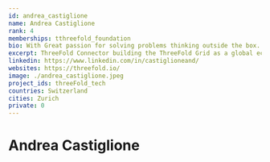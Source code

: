 ```yaml
---
id: andrea_castiglione
name: Andrea Castiglione
rank: 4
memberships: tthreefold_foundation
bio: With Great passion for solving problems thinking outside the box. Andrea connects, meets, cares, analyzes, invests, develops and most importantly always does his best to reach a desired goal; no matter how much time or effort it is going to take. His biggest goal is to bring ethics, trust and transparency on modern Financial Markets by leveraging the power of Artificial Intelligence and Blockchain technologies. From designing intelligent trading algorithms at the age of 17, I later (late 2013) he got hooked by the possibilities of a completely parallel financial system regulated by cryptography and code, resistant by design to the attacks of Byzantine actors.
excerpt: ThreeFold Connector building the ThreeFold Grid as a global ecosystem.
linkedin: https://www.linkedin.com/in/castiglioneand/
websites: https://threefold.io/
image: ./andrea_castiglione.jpeg
project_ids: threeFold_tech
countries: Switzerland
cities: Zurich
private: 0
---
```


# Andrea Castiglione

<BR>
<BR>
